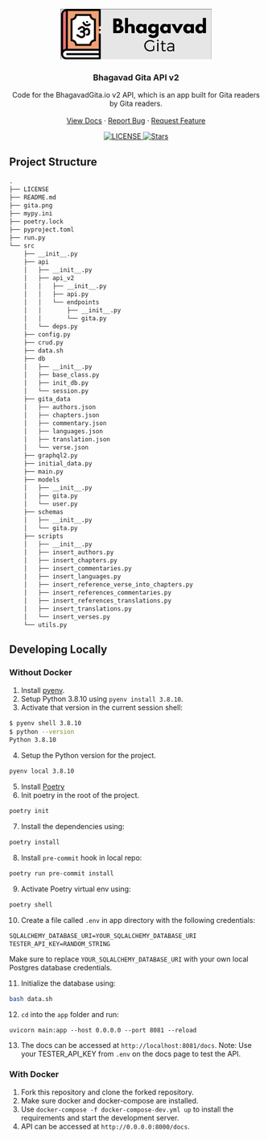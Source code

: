 <p align="center">
  <a href="https://bhagavadgita.io">
    <img src="gita.png" alt="Logo" width="300">
  </a>

  <h3 align="center">Bhagavad Gita API v2</h3>

  <p align="center">
    Code for the BhagavadGita.io v2 API, which is an app built for Gita readers by Gita readers.
    <br />
    <br />
    <a href="https://api.bhagavadgita.io/docs">View Docs</a>
    ·
    <a href="https://github.com/gita/bhagavad-gita-api/issues">Report Bug</a>
    ·
    <a href="https://github.com/gita/bhagavad-gita-api/issues">Request Feature</a>
  </p>
</p>

<p align="center">
  <a href="https://github.com/gita/bhagavad-gita-api/blob/master/LICENSE">
    <img alt="LICENSE" src="https://img.shields.io/badge/License-MIT-yellow.svg?maxAge=43200">
  </a>
  <a href="https://starcharts.herokuapp.com/gita/bhagavad-gita-api"><img alt="Stars" src="https://img.shields.io/github/stars/gita/bhagavad-gita-api.svg?style=social"></a>
</p>


## Project Structure
```
.
├── LICENSE
├── README.md
├── gita.png
├── mypy.ini
├── poetry.lock
├── pyproject.toml
├── run.py
└── src
    ├── __init__.py
    ├── api
    │   ├── __init__.py
    │   ├── api_v2
    │   │   ├── __init__.py
    │   │   ├── api.py
    │   │   └── endpoints
    │   │       ├── __init__.py
    │   │       └── gita.py
    │   └── deps.py
    ├── config.py
    ├── crud.py
    ├── data.sh
    ├── db
    │   ├── __init__.py
    │   ├── base_class.py
    │   ├── init_db.py
    │   └── session.py
    ├── gita_data
    │   ├── authors.json
    │   ├── chapters.json
    │   ├── commentary.json
    │   ├── languages.json
    │   ├── translation.json
    │   └── verse.json
    ├── graphql2.py
    ├── initial_data.py
    ├── main.py
    ├── models
    │   ├── __init__.py
    │   ├── gita.py
    │   └── user.py
    ├── schemas
    │   ├── __init__.py
    │   └── gita.py
    ├── scripts
    │   ├── __init__.py
    │   ├── insert_authors.py
    │   ├── insert_chapters.py
    │   ├── insert_commentaries.py
    │   ├── insert_languages.py
    │   ├── insert_reference_verse_into_chapters.py
    │   ├── insert_references_commentaries.py
    │   ├── insert_references_translations.py
    │   ├── insert_translations.py
    │   └── insert_verses.py
    └── utils.py
```

## Developing Locally

### Without Docker

1. Install [pyenv](https://github.com/pyenv/pyenv).
2. Setup Python 3.8.10 using `pyenv install 3.8.10`.
3. Activate that version in the current session shell:

```bash
$ pyenv shell 3.8.10
$ python --version
Python 3.8.10
```

4. Setup the Python version for the project.

```bash
pyenv local 3.8.10
```

5. Install [Poetry](https://python-poetry.org/docs/#installation)
6. Init poetry in the root of the project.

```bash
poetry init
```

7. Install the dependencies using:

```bash
poetry install
```

8. Install `pre-commit` hook in local repo:

```bash
poetry run pre-commit install
```

9. Activate Poetry virtual env using:

```bash
poetry shell
```

10. Create a file called `.env` in app directory with the following credentials:
```
SQLALCHEMY_DATABASE_URI=YOUR_SQLALCHEMY_DATABASE_URI
TESTER_API_KEY=RANDOM_STRING
```
Make sure to replace `YOUR_SQLALCHEMY_DATABASE_URI` with your own local Postgres database credentials.

11. Initialize the database using:
```bash
bash data.sh
```
12. `cd` into the `app` folder and run:
```
uvicorn main:app --host 0.0.0.0 --port 8081 --reload
```
13. The docs can be accessed at `http://localhost:8081/docs`.
Note: Use your TESTER_API_KEY from `.env` on the docs page to test the API.

### With Docker

1. Fork this repository and clone the forked repository.
2. Make sure docker and docker-compose are installed.
3. Use `docker-compose -f docker-compose-dev.yml up` to install the requirements and start the development server.
4. API can be accessed at `http://0.0.0.0:8000/docs`.
